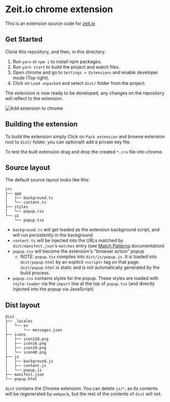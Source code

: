 # Zeit.io chrome extension

This is an extension source code for [zeit.io](https://zeit.io/)

## Get Started

Clone this repository, and then, in this directory:

1. Run `yarn` or `npm i` to install npm packages.
2. Run `yarn start` to build the project and watch files.
3. Open chrome and go to `Settings > Extensions` and enable developer mode (Top right).
4. Click on `Load unpacked` and select `dist/` folder from the project.

The extension is now ready to be developed, any changes on the repository will reflect to the extension.

![Add extension to chrome](https://www.shimmercat.com/assets/img/imgopt/addon.png)

## Building the extension

To build the extension simply Click on `Pack extension` and browse extension root to `dist/` folder, you can optionallt add a private key file.

To test the built extension drag and drop the created `*.crx` file into chrome.

## Source layout

The default source layout looks like this:

```
src
├── app
│   ├── background.ts
│   └── content.ts
├── styles
│   └── popup.css
└── ui
    └── popup.tsx
```

* `background.ts` will get loaded as the extension background script, and will run persistently in the background
* `content.ts` will be injected into the URLs matched by `dist/manifest.json`'s `matches` entry (see [Match Patterns](https://developer.chrome.com/extensions/match_patterns) documentation)
* `popup.tsx` will become the extension's "browser action" popup
    * NOTE: `popup.tsx` compiles into `dist/js/popup.js`. It is loaded into `dist/popup.html` by an explicit `<script>` tag on that page. `dist/popup.html` is static and is not automatically generated by the build process.
* `popup.css` contains styles for the popup. These styles are loaded with `style-loader` via the `import` line at the top of `popup.tsx` (and directly injected into the popup via JavaScript)

## Dist layout

```
dist
├── _locales
│   └── en
│       └── messages.json
├── icons
│   ├── icon128.png
│   ├── icon16.png
│   ├── icon19.png
│   └── icon48.png
├── js
│   ├── background.js
│   ├── content.js
│   └── popup.js
├── manifest.json
└── popup.html
```

`dist` contains the Chrome extension. You can delete `js/*`, as its contents will be regenerated by `webpack`, but the rest of the contents of `dist` will not.